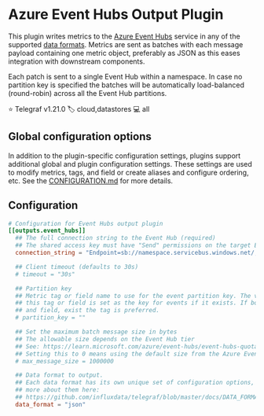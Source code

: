 # Azure Event Hubs Output Plugin

This plugin writes metrics to the [Azure Event Hubs][event_hubs] service in any
of the supported [data formats][data_formats]. Metrics are sent as batches with
each message payload containing one metric object, preferably as JSON as this
eases integration with downstream components.

Each patch is sent to a single Event Hub within a namespace. In case no
partition key is specified the batches will be automatically load-balanced
(round-robin) across all the Event Hub partitions.

⭐ Telegraf v1.21.0
🏷️ cloud,datastores
💻 all

[event_hubs]: https://azure.microsoft.com/en-gb/services/event-hubs/
[data_formats]: /docs/DATA_FORMATS_OUTPUT.md

## Global configuration options <!-- @/docs/includes/plugin_config.md -->

In addition to the plugin-specific configuration settings, plugins support
additional global and plugin configuration settings. These settings are used to
modify metrics, tags, and field or create aliases and configure ordering, etc.
See the [CONFIGURATION.md][CONFIGURATION.md] for more details.

[CONFIGURATION.md]: ../../../docs/CONFIGURATION.md#plugins

## Configuration

```toml @sample.conf
# Configuration for Event Hubs output plugin
[[outputs.event_hubs]]
  ## The full connection string to the Event Hub (required)
  ## The shared access key must have "Send" permissions on the target Event Hub.
  connection_string = "Endpoint=sb://namespace.servicebus.windows.net/;SharedAccessKeyName=RootManageSharedAccessKey;SharedAccessKey=superSecret1234=;EntityPath=hubName"

  ## Client timeout (defaults to 30s)
  # timeout = "30s"

  ## Partition key
  ## Metric tag or field name to use for the event partition key. The value of
  ## this tag or field is set as the key for events if it exists. If both, tag
  ## and field, exist the tag is preferred.
  # partition_key = ""

  ## Set the maximum batch message size in bytes
  ## The allowable size depends on the Event Hub tier
  ## See: https://learn.microsoft.com/azure/event-hubs/event-hubs-quotas#basic-vs-standard-vs-premium-vs-dedicated-tiers
  ## Setting this to 0 means using the default size from the Azure Event Hubs Client library (1000000 bytes)
  # max_message_size = 1000000

  ## Data format to output.
  ## Each data format has its own unique set of configuration options, read
  ## more about them here:
  ## https://github.com/influxdata/telegraf/blob/master/docs/DATA_FORMATS_OUTPUT.md
  data_format = "json"
```
